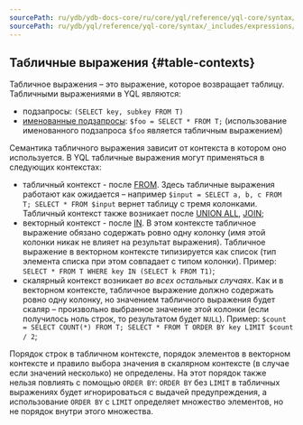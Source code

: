 ```yaml
---
sourcePath: ru/ydb/ydb-docs-core/ru/core/yql/reference/yql-core/syntax/_includes/expressions/tables.md
sourcePath: ru/ydb/yql/reference/yql-core/syntax/_includes/expressions/tables.md
---
```

## Табличные выражения {#table-contexts}

Табличное выражения – это выражение, которое возвращает таблицу. Табличными выражениями в YQL являются:
* подзапросы: `(SELECT key, subkey FROM T)`
* [именованные подзапросы](#named-nodes): `$foo = SELECT * FROM T;` (использование именованного подзапроса `$foo` является табличным выражением)

Семантика табличного выражения зависит от контекста в котором оно используется. В YQL табличные выражения могут применяться в следующих контекстах:
* табличный контекст - после [FROM](../../select.md#from).
Здесь табличные выражения работают как ожидается – например `$input = SELECT a, b, c FROM T; SELECT * FROM $input` вернет таблицу с тремя колонками.
Табличный контекст также возникает после [UNION ALL](../../select.md#unionall), [JOIN](../../join.md#join);
* векторный контекст - после [IN](#in). В этом контексте табличное выражение обязано содержать ровно одну колонку (имя этой колонки никак не влияет на результат выражения).
Табличное выражение в векторном контексте типизируется как список (тип элемента списка при этом совпадает с типом колонки). Пример: `SELECT * FROM T WHERE key IN (SELECT k FROM T1)`;
* скалярный контекст возникает _во всех остальных случаях_. Как и в векторном контексте,
табличное выражение должно содержать ровно одну колонку, но значением табличного выражения будет скаляр –
произвольно выбранное значение этой колонки (если получилось ноль строк, то результатом будет `NULL`). Пример: `$count = SELECT COUNT(*) FROM T; SELECT * FROM T ORDER BY key LIMIT $count / 2`;

Порядок строк в табличном контексте, порядок элементов в векторном контексте и правило выбора значения в скалярном контексте (в случае если значений несколько) не определены. На этот порядок также нельзя повлиять с помощью `ORDER BY`: `ORDER BY` без `LIMIT` в табличных выражениях будет игнорироваться с выдачей предупреждения, а использование `ORDER BY` с `LIMIT` определяет множество элементов, но не порядок внутри этого множества.


